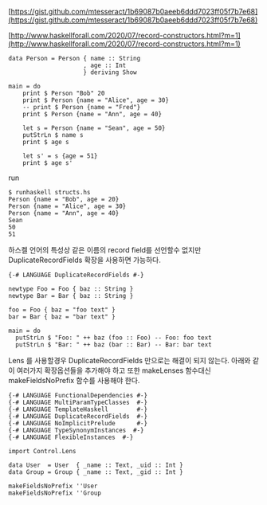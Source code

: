 [https://gist.github.com/mtesseract/1b69087b0aeeb6ddd7023ff05f7b7e68](https://gist.github.com/mtesseract/1b69087b0aeeb6ddd7023ff05f7b7e68)

[http://www.haskellforall.com/2020/07/record-constructors.html?m=1](http://www.haskellforall.com/2020/07/record-constructors.html?m=1)

```
data Person = Person { name :: String
                     , age :: Int
                     } deriving Show

main = do
    print $ Person "Bob" 20
    print $ Person {name = "Alice", age = 30}
    -- print $ Person {name = "Fred"}
    print $ Person {name = "Ann", age = 40}

    let s = Person {name = "Sean", age = 50}
    putStrLn $ name s
    print $ age s

    let s' = s {age = 51}
    print $ age s'
```

run 

```
$ runhaskell structs.hs
Person {name = "Bob", age = 20}
Person {name = "Alice", age = 30}
Person {name = "Ann", age = 40}
Sean
50
51
```

하스켈 언어의 특성상 같은 이름의 record field를 선언할수 없지만 DuplicateRecordFields 확장을 사용하면 가능하다.

```
{-# LANGUAGE DuplicateRecordFields #-}

newtype Foo = Foo { baz :: String }
newtype Bar = Bar { baz :: String }

foo = Foo { baz = "foo text" }
bar = Bar { baz = "bar text" }

main = do
  putStrLn $ "Foo: " ++ baz (foo :: Foo) -- Foo: foo text
  putStrLn $ "Bar: " ++ baz (bar :: Bar) -- Bar: bar text
```

Lens 를 사용할경우 DuplicateRecordFields 만으로는 해결이 되지 않는다. 아래와 같이 여러가지 확장옵션들을 추가해야 하고 또한 makeLenses 함수대신 makeFieldsNoPrefix 함수를 사용해야 한다.

```
{-# LANGUAGE FunctionalDependencies #-}
{-# LANGUAGE MultiParamTypeClasses  #-}
{-# LANGUAGE TemplateHaskell        #-}
{-# LANGUAGE DuplicateRecordFields  #-}
{-# LANGUAGE NoImplicitPrelude      #-}
{-# LANGUAGE TypeSynonymInstances  #-}
{-# LANGUAGE FlexibleInstances  #-}

import Control.Lens

data User  = User  { _name :: Text, _uid :: Int }
data Group = Group { _name :: Text, _gid :: Int }

makeFieldsNoPrefix ''User
makeFieldsNoPrefix ''Group
```